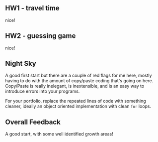 
## HW1 - travel time

nice!

## HW2 - guessing game

nice!

## Night Sky

A good first start but there are a couple of red flags for me here, mostly having to do with the amount of copy/paste coding that's going on here.  Copy/Paste is really inelegant, is inextensible, and is an easy way to introduce errors into your programs.

For your portfolio, replace the repeated lines of code with something cleaner, ideally an object oriented implementation with clean `for` loops. 

## Overall Feedback

A good start, with some well identified growth areas!

